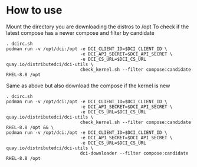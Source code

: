
# How to use

Mount the directory you are downloading the distros to /opt
To check if the latest compose has a newer compose and filter by candidate

```console
. dcirc.sh
podman run -v /opt/dci:/opt -e DCI_CLIENT_ID=$DCI_CLIENT_ID \
                            -e DCI_API_SECRET=$DCI_API_SECRET \
                            -e DCI_CS_URL=$DCI_CS_URL quay.io/distributedci/dci-utils \
                            check_kernel.sh --filter compose:candidate RHEL-8.8 /opt
```

Same as above but also download the compose if the kernel is new

```console
. dcirc.sh
podman run -v /opt/dci:/opt -e DCI_CLIENT_ID=$DCI_CLIENT_ID \
                            -e DCI_API_SECRET=$DCI_API_SECRET \
                            -e DCI_CS_URL=$DCI_CS_URL quay.io/distributedci/dci-utils \
                            check_kernel.sh --filter compose:candidate RHEL-8.8 /opt && \
podman run -v /opt/dci:/opt -e DCI_CLIENT_ID=$DCI_CLIENT_ID \
                            -e DCI_API_SECRET=$DCI_API_SECRET \
                            -e DCI_CS_URL=$DCI_CS_URL quay.io/distributedci/dci-utils \
                            dci-downloader --filter compose:candidate RHEL-8.8 /opt
```
